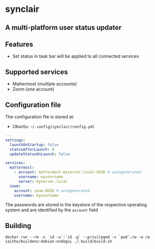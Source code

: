 # synclair
## A multi-platform user status updater

## Features

* Set status in task bar will be applied to all connected services

## Supported services

* Mattermost (multiple accounts)
* Zoom (one account)

## Configuration file

The configuration file is stored at:

* Ubuntu: `~/.config/synclair/config.yml`

```yaml
---
settings:
  launchOnStartup: false
  statusAfterLaunch: 0
  updateStatusOnLaunch: false

services:
  mattermost:
    - account: mattermost-myserver.local-UUID # autogenerated
      username: myusername
      server: myserver.local
  zoom:
    account: zoom-UUID # autogenerated
    username: myusername
```

The passwords are stored in the keystore of the respective operating system and are identified by the `account` field

## Building

```
docker run --rm -u `id -u`:`id -g` --privileged -v `pwd`:/w -w /w saitho/buildenv:debian-nodegui ./.build/build.sh
```
